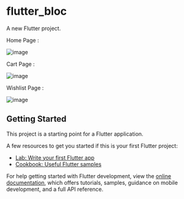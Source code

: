 # flutter_bloc

A new Flutter project.

Home Page : 

![image](https://github.com/aayushchauhan17/flutter_Grocery_app/assets/71113988/35721ad4-5478-4434-a886-001ad606baa2)


Cart Page : 

![image](https://github.com/aayushchauhan17/flutter_Grocery_app/assets/71113988/15bec869-1a14-4b03-bb6d-6d8411f1b55e)


Wishlist Page : 

![image](https://github.com/aayushchauhan17/flutter_Grocery_app/assets/71113988/6427074e-8923-4c5d-a8d4-1978046fc168)




## Getting Started

This project is a starting point for a Flutter application.

A few resources to get you started if this is your first Flutter project:

- [Lab: Write your first Flutter app](https://docs.flutter.dev/get-started/codelab)
- [Cookbook: Useful Flutter samples](https://docs.flutter.dev/cookbook)

For help getting started with Flutter development, view the
[online documentation](https://docs.flutter.dev/), which offers tutorials,
samples, guidance on mobile development, and a full API reference.
